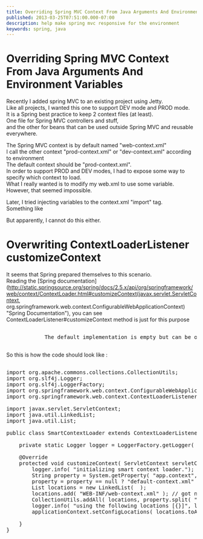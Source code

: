 ```yaml
---
title: Overriding Spring MVC Context From Java Arguments And Environment Variables
published: 2013-03-25T07:51:00.000-07:00
description: help make spring mvc responsive for the environment
keywords: spring, java
---
```


<div class="mograblog" dir="ltr" style="text-align: left;" trbidi="on">

# Overriding Spring MVC Context From Java Arguments And Environment Variables

<div>

Recently I added spring MVC to an existing project using Jetty.  
Like all projects, I wanted this one to support DEV mode and PROD mode.  
It is a Spring best practice to keep 2 context files (at least).  
One file for Spring MVC controllers and stuff,  
and the other for beans that can be used outside Spring MVC and reusable everywhere.  

The Spring MVC context is by default named "web-context.xml"  
I call the other context "prod-context.xml" or "dev-context.xml" according to environment  
The default context should be "prod-context.xml".  
In order to support PROD and DEV modes, I had to expose some way to specify which context to load.  
What I really wanted is to modify my web.xml to use some variable.  
However, that seemed impossible.  

Later, I tried injecting variables to the context.xml "import" tag.  
Something like

But apparently, I cannot do this either.

# Overwriting ContextLoaderListener customizeContext

It seems that Spring prepared themselves to this scenario.  
Reading the [Spring documentation](http://static.springsource.org/spring/docs/2.5.x/api/org/springframework/web/context/ContextLoader.html#customizeContext(javax.servlet.ServletContext, org.springframework.web.context.ConfigurableWebApplicationContext) "Spring Documentation"), you can see ContextLoaderListener#customizeContext method is just for this purpose  

<pre>  
            The default implementation is empty but can be overridden in subclasses to customize the application context.  
        </pre>

So this is how the code should look like :

<pre class="prettyprint">  
import org.apache.commons.collections.CollectionUtils;  
import org.slf4j.Logger;  
import org.slf4j.LoggerFactory;  
import org.springframework.web.context.ConfigurableWebApplicationContext;  
import org.springframework.web.context.ContextLoaderListener;  

import javax.servlet.ServletContext;  
import java.util.LinkedList;  
import java.util.List;  

public class SmartContextLoader extends ContextLoaderListener {  

    private static Logger logger = LoggerFactory.getLogger( SmartContextLoader.class );  

    @Override  
    protected void customizeContext( ServletContext servletContext, ConfigurableWebApplicationContext applicationContext ) {  
        logger.info( "initializing smart context loader.");  
        String property = System.getProperty( "app.context", System.getenv( "app.context" ) ); // default to cloudify  
        property = property == null ? "default-context.xml" : property;  
        List <string>locations = new LinkedList<string>(  );  
        locations.add( "WEB-INF/web-context.xml" ); // got no idea why... but I need this!  
        CollectionUtils.addAll( locations, property.split( ";" ) ); //allow multiples  
        logger.info( "using the following locations [{}]", locations );  
        applicationContext.setConfigLocations( locations.toArray( new String[CollectionUtils.size( locations )] ) );  

    }  
}   
</string></string></pre>

</div>

</div>